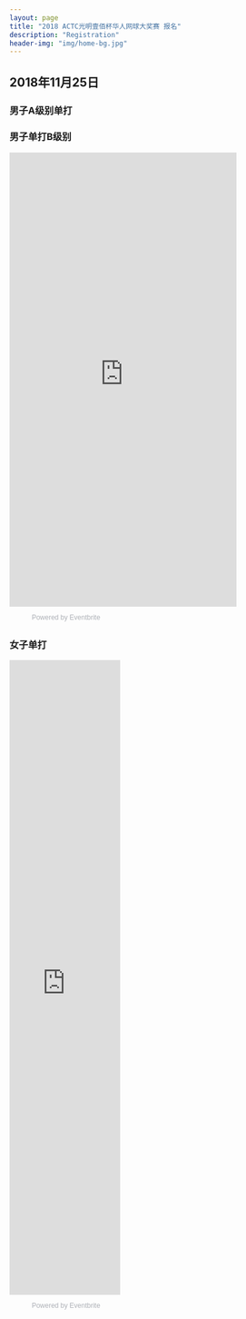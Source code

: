 ```yaml
---
layout: page
title: "2018 ACTC光明壹佰杯华人网球大奖赛 报名"
description: "Registration"
header-img: "img/home-bg.jpg"
---
```


<script src="https://www.eventbrite.com.au/static/widgets/eb_widgets.js"></script>

<script type="text/javascript">
    var exampleCallback = function() {
        console.log('Order complete!');
    };

    window.EBWidgets.createWidget({
        // Required
        widgetType: 'checkout',
        eventId: '51284881461',
        iframeContainerId: 'eventbrite-widget-container-51284881461',

        // Optional
        iframeContainerHeight: 425,  // Widget height in pixels. Defaults to a minimum of 425px if not provided
        onOrderComplete: exampleCallback  // Method called when an order has successfully completed
    });
</script>

## 2018年11月25日 

### 男子A级别单打

<div id="eventbrite-widget-container-51284881461"></div>

### 男子单打B级别

<div style="width:400px; text-align:center;" ><iframe  src="https://www.eventbrite.com.au/countdown-widget?eid=51285142241" frameborder="0" height="800" width="400" marginheight="0" marginwidth="0" scrolling="no" allowtransparency="true"></iframe><div style="font-family:Helvetica, Arial; font-size:12px; padding:10px 0 5px; margin:2px; width:195px; text-align:center;" ><a class="powered-by-eb" style="color: #ADB0B6; text-decoration: none;" target="_blank" href="http://www.eventbrite.com.au/">Powered by Eventbrite</a></div></div>

### 女子单打

<div style="width:195px; text-align:center;" ><iframe  src="https://www.eventbrite.com.au/calendar-widget?eid=51285038932&showPrivate=1&sig=AGbIMNwJy5w3F-xG_fzuVsYsWUERveWnjw" frameborder="0" height="1118" width="195" marginheight="0" marginwidth="0" scrolling="no" allowtransparency="true"></iframe><div style="font-family:Helvetica, Arial; font-size:12px; padding:10px 0 5px; margin:2px; width:195px; text-align:center;" ><a class="powered-by-eb" style="color: #ADB0B6; text-decoration: none;" target="_blank" href="http://www.eventbrite.com.au/">Powered by Eventbrite</a></div></div>
